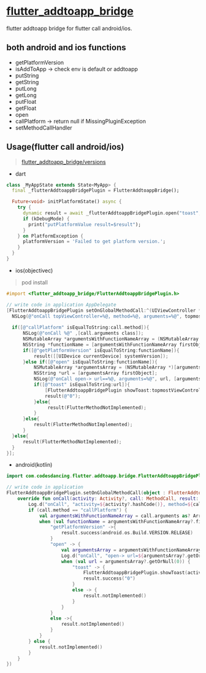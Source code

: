 # [flutter_addtoapp_bridge](https://pub.flutter-io.cn/packages/flutter_addtoapp_bridge)

flutter addtoapp bridge for flutter call android/ios.

## both android and ios functions
* getPlatformVersion
* isAddToApp -> check env is default or addtoapp
* putString
* getString
* putLong
* getLong
* putFloat
* getFloat
* open
* callPlatform -> return null if MissingPluginException
* setMethodCallHandler


## Usage(flutter call android/ios)

> [flutter_addtoapp_bridge/versions](https://pub.flutter-io.cn/packages/flutter_addtoapp_bridge/versions)

- dart

```dart
class _MyAppState extends State<MyApp> {
  final _flutterAddtoappBridgePlugin = FlutterAddtoappBridge();

  Future<void> initPlatformState() async {
    try {
      dynamic result = await _flutterAddtoappBridgePlugin.open("toast", "Hi, I am from flutter!");
      if (kDebugMode) {
        print("putPlatformValue result=$result");
      }
    } on PlatformException {
      platformVersion = 'Failed to get platform version.';
    }
  }
}
```

- ios(objectivec)

> pod install

```objectivec
#import <flutter_addtoapp_bridge/FlutterAddtoappBridgePlugin.h>

// write code in application AppDelegate
[FlutterAddtoappBridgePlugin setOnGlobalMethodCall:^(UIViewController *topmostViewController, FlutterMethodCall *call, FlutterResult result) {
  NSLog(@"onCall topViewController=%@, method=%@, arguments=%@", topmostViewController, call.method, call.arguments);
  
  if([@"callPlatform" isEqualToString:call.method]){
      NSLog(@"onCall %@" ,[call.arguments class]);
      NSMutableArray *argumentsWithFunctionNameArray = (NSMutableArray *)call.arguments;
      NSString *functionName = [argumentsWithFunctionNameArray firstObject];
      if([@"getPlatformVersion" isEqualToString:functionName]){
          result([[UIDevice currentDevice] systemVersion]);
      }else if([@"open" isEqualToString:functionName]){
          NSMutableArray *argumentsArray = (NSMutableArray *)[argumentsWithFunctionNameArray objectAtIndex:1];
          NSString *url = [argumentsArray firstObject];
          NSLog(@"onCall open-> url==%@, arguments=%@", url, [argumentsArray objectAtIndex:1]);
          if([@"toast" isEqualToString:url]){
              [FlutterAddtoappBridgePlugin showToast:topmostViewController message:(NSString *)[argumentsArray objectAtIndex:1]];
              result(@"0");
          }else{
               result(FlutterMethodNotImplemented);
          }
      }else{
          result(FlutterMethodNotImplemented);
      }
  }else{
      result(FlutterMethodNotImplemented);
  }
}];
```

- android(kotlin)

```kotlin
import com.codesdancing.flutter.addtoapp.bridge.FlutterAddtoappBridgePlugin;

// write code in application
FlutterAddtoappBridgePlugin.setOnGlobalMethodCall(object : FlutterAddtoappBridgePlugin.OnGlobalMethodCall {
    override fun onCall(activity: Activity?, call: MethodCall, result: MethodChannel.Result) {
        Log.d("onCall", "activity=${activity?.hashCode()}, method=${call.method}, arguments=${call.arguments}")
        if (call.method == "callPlatform") {
            val argumentsWithFunctionNameArray = call.arguments as? ArrayList<*>
            when (val functionName = argumentsWithFunctionNameArray?.first()) {
                "getPlatformVersion" ->{
                    result.success(android.os.Build.VERSION.RELEASE)
                }
                "open" -> {
                    val argumentsArray = argumentsWithFunctionNameArray.getOrNull(1) as? ArrayList<*>
                    Log.d("onCall", "open-> url=${argumentsArray?.getOrNull(0)}, arguments=${argumentsArray?.getOrNull(1) as? String ?: ""}}")
                    when (val url = argumentsArray?.getOrNull(0)) {
                        "toast" -> {
                            FlutterAddtoappBridgePlugin.showToast(activity, argumentsArray.getOrNull(1) as? String ?: "")
                            result.success("0")
                        }
                        else -> {
                            result.notImplemented()
                        }
                    }
                }
                else ->{
                    result.notImplemented()
                }
            }
        } else {
            result.notImplemented()
        }
    }
})
```